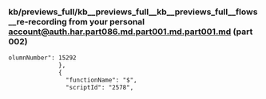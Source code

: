 ### kb/previews_full/kb__previews_full__kb__previews_full__flows__re-recording from your personal account@auth.har.part086.md.part001.md.part001.md (part 002)

```md
olumnNumber": 15292
              },
              {
                "functionName": "$",
                "scriptId": "2578",
          
```

```
